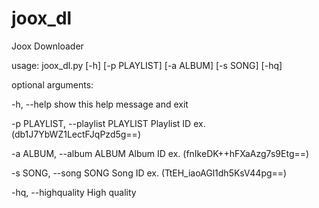 ﻿# joox_dl

Joox Downloader

usage: joox_dl.py [-h] [-p PLAYLIST] [-a ALBUM] [-s SONG] [-hq]

optional arguments:

  -h, --help            show this help message and exit

  -p PLAYLIST, --playlist PLAYLIST
                        Playlist ID ex. (db1J7YbWZ1LectFJqPzd5g==)

  -a ALBUM, --album ALBUM
                        Album ID ex. (fnIkeDK++hFXaAzg7s9Etg==)

  -s SONG, --song SONG  Song ID ex. (TtEH_iaoAGl1dh5KsV44pg==)
  
  -hq, --highquality    High quality
